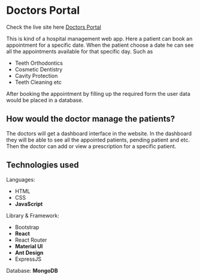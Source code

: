 # Doctors Portal

Check the live site here [Doctors Portal](https://doctors-portal-fnp.netlify.app/)

This is kind of a hospital management web app. Here a patient can book an appointment for a specific date. When the patient choose a date he can see all the appointments available for that specific day. Such as
- Teeth Orthodontics
- Cosmetic Dentistry
- Cavity Protection
- Teeth Cleaning etc

After booking the appointment by filling up the required form the user data would be placed in a database. 

## How would the doctor manage the patients?
The doctors will get a dashboard interface in the website. In the dashboard they will be able to see all the appointed patients, pending patient and etc. Then the doctor can add or view a prescription for a specific patient. 

Technologies used
------
Languages:
- HTML
- CSS
- **JavaScript**

Library & Framework:
- Bootstrap
- **React**
- React Router
- **Material UI**
- **Ant Design**
- ExpressJS

Database: **MongoDB**
